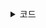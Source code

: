 <details>
<summary>코드</summary>
<div markdown="1">

```python
def solution(n, m, section):
    answer, paint = 0, 0
    
    for s in section:
        if s >= paint:
            paint = s + m
            answer += 1
    
    return answer
```

</div>
</details>